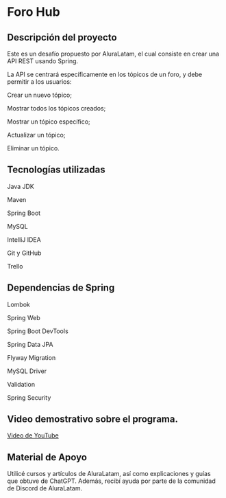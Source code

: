<h1>Foro Hub</h1>
<h2>Descripción del proyecto</h2>
<p>Este es un desafío propuesto por AluraLatam, el cual consiste en crear una API REST usando Spring.</p>
<p>La API se centrará específicamente en los tópicos de un foro, y debe permitir a los usuarios:</p>

Crear un nuevo tópico;

Mostrar todos los tópicos creados;

Mostrar un tópico específico;

Actualizar un tópico;

Eliminar un tópico.

<h2>Tecnologías utilizadas</h2>

Java JDK

Maven

Spring Boot

MySQL

IntelliJ IDEA

Git y GitHub

Trello

<h2>Dependencias de Spring </h2>

Lombok

Spring Web

Spring Boot DevTools

Spring Data JPA

Flyway Migration

MySQL Driver

Validation

Spring Security

<h2>Video demostrativo sobre el programa.</h2>

[Video de YouTube](https://www.youtube.com/watch?v=kBdW2YXm1Bs)

<h2>Material de Apoyo</h2>

Utilicé cursos y artículos de AluraLatam, así como explicaciones y guías que obtuve de ChatGPT. Además, recibí ayuda por parte de la comunidad de Discord de AluraLatam.
